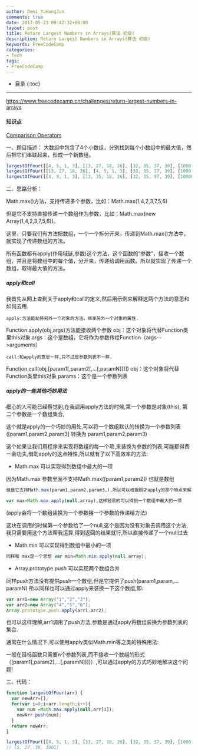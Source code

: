 ```yaml
---
author: Demi_YuHongJun
comments: true
date: 2017-05-23 09:42:32+00:00
layout: post
title: Return Largest Numbers in Arrays(算法 初级)
description: Return Largest Numbers in Arrays(算法 初级)
keywords: FreeCodeCamp
categories:
- Tech
tags:
- FreeCodeCamp
---
```

* 目录
{:toc}
---
https://www.freecodecamp.cn/challenges/return-largest-numbers-in-arrays

#### 知识点
[Comparison Operators](https://developer.mozilla.org/zh-CN/docs/Web/JavaScript/Reference/Operators/Comparison_Operators)


一、题目描述：
大数组中包含了4个小数组，分别找到每个小数组中的最大值，然后把它们串联起来，形成一个新数组。

```js
largestOfFour([[4, 5, 1, 3], [13, 27, 18, 26], [32, 35, 37, 39], [1000, 1001, 857, 1]]) 应该返回数组 - [5, 27, 39, 1001]
largestOfFour([[13, 27, 18, 26], [4, 5, 1, 3], [32, 35, 37, 39], [1000, 1001, 857, 1]]) 应该返回 -   [27, 5, 39, 1001]
largestOfFour([[4, 9, 1, 3], [13, 35, 18, 26], [32, 35, 97, 39], [1000000, 1001, 857, 1]]) 应该返回 -   [9, 35, 97, 1000000]
```

二、思路分析：

Math.max()方法，支持传递多个参数，比如：Math.max(1,4,2,3,7,5,6)

但是它不支持直接传递一个数组作为参数，比如：Math.max(new Array(1,4,2,3,7,5,6))。

这里，只要我们有方法把数组，一个一个拆分开来，传递到Math.max()方法中，就实现了传递数组的方法。

所有函数都有apply(作用域链,参数)这个方法，这个函数的“参数”，接收一个数组，并且是将数组中的每个值，分开来，传递给调用函数。所以就实现了传递一个数组，取得最大值的方法。

##### apply和call

我首先从网上查到关于apply和call的定义,然后用示例来解释这两个方法的意思和如何去用.  

    apply:方法能劫持另外一个对象的方法，继承另外一个对象的属性.  
  
Function.apply(obj,args)方法能接收两个参数
obj：这个对象将代替Function类里this对象
args：这个是数组，它将作为参数传给Function（args-->arguments）  
  
    call:和apply的意思一样,只不过是参数列表不一样.  
  
Function.call(obj,[param1[,param2[,…[,paramN]]]])
obj：这个对象将代替Function类里this对象
params：这个是一个参数列表

##### apply的一些其他巧妙用法  
  
细心的人可能已经察觉到,在我调用apply方法的时候,第一个参数是对象(this), 第二个参数是一个数组集合,   
  
这个就是apply的一个巧妙的用处,可以将一个数组默认的转换为一个参数列表([param1,param2,param3] 转换为 param1,param2,param3)

这个如果让我们用程序来实现将数组的每一个项,来装换为参数的列表,可能都得费一会功夫,借助apply的这点特性,所以就有了以下高效率的方法:  
  
- Math.max 可以实现得到数组中最大的一项  
  
因为Math.max 参数里面不支持Math.max([param1,param2]) 也就是数组  

```js
但是它支持Math.max(param1,param2,param3…),所以可以根据刚才apply的那个特点来解决 

var max=Math.max.apply(null,array),这样轻易的可以得到一个数组中最大的一项  
```

(apply会将一个数组装换为一个参数接一个参数的传递给方法)  
  
这块在调用的时候第一个参数给了一个null,这个是因为没有对象去调用这个方法,我只需要用这个方法帮我运算,得到返回的结果就行,所以直接传递了一个null过去  
  
- Math.min  可以实现得到数组中最小的一项  
 
```js
同样和 max是一个思想 var min=Math.min.apply(null,array);  
```
- Array.prototype.push 可以实现两个数组合并  
  
同样push方法没有提供push一个数组,但是它提供了push(param1,param,…paramN) 所以同样也可以通过apply来装换一下这个数组,即:  

```js
var arr1=new Array("1","2","3");   
var arr2=new Array("4","5","6");   
Array.prototype.push.apply(arr1,arr2);  
```

也可以这样理解,arr1调用了push方法,参数是通过apply将数组装换为参数列表的集合.  
  
通常在什么情况下,可以使用apply类似Math.min等之类的特殊用法:  
  
一般在目标函数只需要n个参数列表,而不接收一个数组的形式（[param1[,param2[,…[,paramN]]]]）,可以通过apply的方式巧妙地解决这个问题!  

三、代码：

```js
function largestOfFour(arr) {
  var newArr=[];
  for(var i=0;i<arr.length;i++){
    var num =Math.max.apply(null,arr[i]);
    newArr.push(num);
  }
  return newArr;
}

largestOfFour([[4, 5, 1, 3], [13, 27, 18, 26], [32, 35, 37, 39], [1000, 1001, 857, 1]]);
// [5, 27, 39, 1001]
```